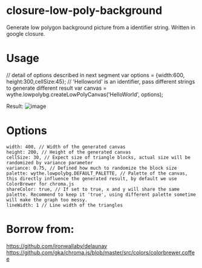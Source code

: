 # closure-low-poly-background
Generate low polygon background picture from a identifier string. Written in google closure. 

# Usage
// detail of options described in next segment
var options = {width:600, height:300,cellSize:45};
// 'Helloworld' is an identifier, pass different strings to generate different result
var canvas = wythe.lowpolybg.createLowPolyCanvas('HelloWorld', options);

Result:
 ![image](https://github.com/waythe/closure-low-poly-background/raw/master/demo-result.png)

# Options
    width: 400, // Width of the generated canvas
    height: 200, // Height of the generated canvas
    cellSize: 30, // Expect size of triangle blocks, actual size will be randomized by variance parameter
    variance: 0.75, // Defined how much to randomize the block size
    palette: wythe.lowpolybg.DEFAULT_PALETTE, // Palette of the canvas, this directly influence the generated result, by default we use ColorBrewer for chroma.js
    shareColor: true, // If set to true, x and y will share the same palette. Recommend to keep it 'true', using different palette sometime will make the graph too messy.
    lineWidth: 1 // Line width of the triangles

# Borrow from:
https://github.com/ironwallaby/delaunay
https://github.com/gka/chroma.js/blob/master/src/colors/colorbrewer.coffee